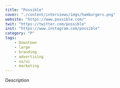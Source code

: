 ```yaml
---
title: "Possible"
cover: "./content/interviews/imgs/hamburgers.png"
website: "https://www.possible.com/"
twit: "https://twitter.com/possible"
inst: "https://www.instagram.com/possible"
category: "P"
tags:
    - Downtown
    - large
    - branding
    - advertising
    - ux/ui
    - marketing
---
```


Description
